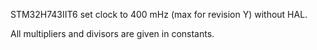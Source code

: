 STM32H743IIT6 set clock to 400 mHz (max for revision Y) without HAL.

All multipliers and divisors are given in constants.

